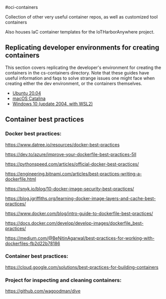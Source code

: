 #oci-containers

Collection of other very useful container repos, as well as customized tool containers

Also houses IaC container templates for the IoTHarborAnywhere project.

## Replicating developer environments for creating containers

This section covers replicating the developer's environment for creating the containers in the cs-containers directory.  Note that these guides have useful information and faqs to solve strange issues one might face when creating either the dev environment, or the containers themselves.

 * [Ubuntu 20.04](https://github.com/clockworksspheres/oci-containers/blob/dev/README-lubuntu-host-setup-20.04.md)
 * [macOS Catalina](https://github.com/clockworksspheres/oci-containers/blob/dev/README-macos-host-setup-catalina.md)
 * [Windows 10 (update 2004, with WSL2)](https://github.com/clockworksspheres/oci-containers/blob/dev/README-macos-host-setup-catalina.md)

## Container best practices

### Docker best practices:

https://www.datree.io/resources/docker-best-practices

https://dev.to/azure/improve-your-dockerfile-best-practices-5ll

https://pythonspeed.com/articles/official-docker-best-practices/

https://engineering.bitnami.com/articles/best-practices-writing-a-dockerfile.html

https://snyk.io/blog/10-docker-image-security-best-practices/

https://blog.jgriffiths.org/learning-docker-image-layers-and-cache-best-practices/

https://www.docker.com/blog/intro-guide-to-dockerfile-best-practices/

https://docs.docker.com/develop/develop-images/dockerfile_best-practices/

https://medium.com/@BeNitinAgarwal/best-practices-for-working-with-dockerfiles-fb2d22b78186



### Container best practices:

https://cloud.google.com/solutions/best-practices-for-building-containers


### Project for inspecting and cleaning containers:

https://github.com/wagoodman/dive


